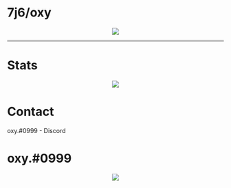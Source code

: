 # 7j6/oxy
  <p align="center">
  <a href="https://github.com/7j6">
    <img src="https://discord.c99.nl/widget/theme-3/911317673802104832.png"/>
     </a>

---

# Stats
<p align="center">
  <img src="https://github-readme-stats.vercel.app/api/?username=7j6&title_color=4F8CC9&text_color=9f9f9f&show_icons=true&bg_color=00000000&hide_border=true&icon_color=4F8CC9&hide_title=true&count_private=true" />
</p>

# Contact
oxy.#0999 - Discord

# oxy.#0999
<p align="center">
  <a href="https://github.com/7j6">
    <img src="https://c.tenor.com/gixQdYlCeCwAAAAC/juice-wrld.gif"/>
     </a>
</p>
